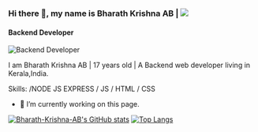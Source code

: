 
### Hi there 👋, my name is Bharath Krishna AB | ![](https://komarev.com/ghpvc/?username=Bharath-Krishna-AB&label=PROFILE+VIEWS)
#### Backend Developer
![Backend Developer](https://www.invision2u.com/wp-content/uploads/2017/09/Web-design-agency.jpg)

I am Bharath Krishna AB | 17 years old | A Backend web developer living in Kerala,India. 

Skills: /NODE JS EXPRESS / JS / HTML / CSS

- 🔭 I’m currently working on this page. 

[![Bharath-Krishna-AB's GitHub stats](https://github-readme-stats.vercel.app/api?username=Bharath-Krishna-AB)](https://github.com/Bharath-Krishna-AB/github-readme-stats) [![Top Langs](https://github-readme-stats.vercel.app/api/top-langs/?username=Bharath-Krishna-AB&layout=compact)](https://github.com/Bharath-Krishna-AB)


